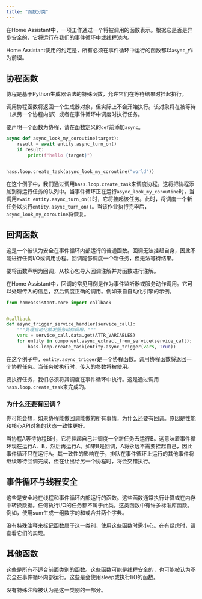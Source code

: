 ```yaml
---
title: "函数分类"
---
```


在Home Assistant中，一项工作通过一个将被调用的函数表示。根据它是否是异步安全的，它将运行在我们的事件循环中或线程池内。

Home Assistant使用的约定是，所有必须在事件循环中运行的函数都以`async_`作为前缀。

## 协程函数

协程是基于Python生成器语法的特殊函数，允许它们在等待结果时挂起执行。

调用协程函数将返回一个生成器对象，但实际上不会开始执行。该对象将在被等待（从另一个协程内部）或者在事件循环中调度时执行任务。

要声明一个函数为协程，请在函数定义的`def`前添加`async`。

```python
async def async_look_my_coroutine(target):
    result = await entity.async_turn_on()
    if result:
        print(f"hello {target}")


hass.loop.create_task(async_look_my_coroutine("world"))
```

在这个例子中，我们通过调用`hass.loop.create_task`来调度协程。这将把协程添加到待运行任务的队列中。当事件循环正在运行`async_look_my_coroutine`时，当调用`await entity.async_turn_on()`时，它将挂起该任务。此时，将调度一个新任务以执行`entity.async_turn_on()`。当该作业执行完毕后，`async_look_my_coroutine`将恢复。

## 回调函数

这是一个被认为安全在事件循环内部运行的普通函数。回调无法挂起自身，因此不能进行任何I/O或调用协程。回调能够调度一个新任务，但无法等待结果。

要将函数声明为回调，从核心包导入回调注解并对函数进行注解。

在Home Assistant中，回调的常见用例是作为事件监听器或服务动作调用。它可以处理传入的信息，然后调度正确的调用。例如来自自动化引擎的示例。

```python
from homeassistant.core import callback


@callback
def async_trigger_service_handler(service_call):
    """处理自动化触发服务动作调用。"""
    vars = service_call.data.get(ATTR_VARIABLES)
    for entity in component.async_extract_from_service(service_call):
        hass.loop.create_task(entity.async_trigger(vars, True))
```

在这个例子中，`entity.async_trigger`是一个协程函数。调用协程函数将返回一个协程任务。当任务被执行时，传入的参数将被使用。

要执行任务，我们必须将其调度在事件循环中执行。这是通过调用`hass.loop.create_task`来完成的。

### 为什么还要有回调？

你可能会想，如果协程能做回调能做的所有事情，为什么还要有回调。原因是性能和核心API对象的状态一致性更好。

当协程A等待协程B时，它将挂起自己并调度一个新任务去运行B。这意味着事件循环现在运行A、B，然后再运行A。如果B是回调，A将永远不需要挂起自己，因此事件循环只在运行A。其一致性的影响在于，排队在事件循环上运行的其他事件将继续等待回调完成，但在让出给另一个协程时，将会交错执行。

## 事件循环与线程安全

这些是安全地在线程和事件循环内部运行的函数。这些函数通常执行计算或在内存中转换数据。任何执行I/O的任务都不属于此类。这类函数中有许多标准库函数。例如，使用sum生成一组数字的和或合并两个字典。

没有特殊注释来标记函数属于这一类别，使用这些函数时需小心。在有疑虑时，请查看它们的实现。

## 其他函数

这些是所有不适合前面类别的函数。这些函数可能是线程安全的，也可能被认为不安全在事件循环内部运行。这些是会使用sleep或执行I/O的函数。

没有特殊注释被认为是这一类别的一部分。